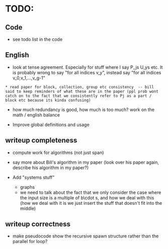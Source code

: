 # TODO:

## Code
  * see todo list in the code

## English
  *  look at tense agreement. Especially for stuff where I say P_js U_ys etc. It is probably wrong to say "for all indices v_y", instead say "for all indices v_0,v_1,...,v_g-1"

    * read paper for block, collection, group etc consistency  -- bill said to keep reminders of what these are in the paper (ppl prob wont catch on to the fact that we consistently refer to Pj as a part / block etc because its kinda confusing)

  * how much redundancy is good, how much is too much? work on the math / english balance

  * Improve global definitions and usage

## writeup completeness
  * compute work for algorithms (not just span)

  * say more about Bill's algorithm in my paper (look over his paper again, describe his algorithm in my paper?)

  * Add "systems stuff"
    - graphs
    - we need to talk about the fact that we only consider the case where the input size is a multiple of b\cdot s, and how we deal with this (how we deal with it is we just insert the stuff that doesn't fit into the middle)


## writeup correctness
  * make pseudocode show the recursive spawn structure rather than the parallel for loop?


